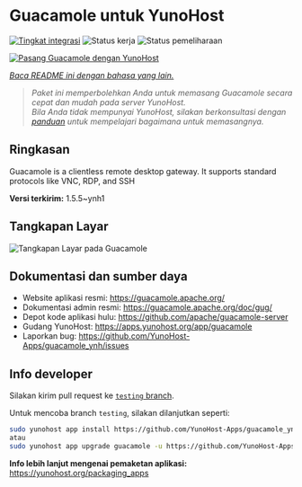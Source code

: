 <!--
N.B.: README ini dibuat secara otomatis oleh <https://github.com/YunoHost/apps/tree/master/tools/readme_generator>
Ini TIDAK boleh diedit dengan tangan.
-->

# Guacamole untuk YunoHost

[![Tingkat integrasi](https://apps.yunohost.org/badge/integration/guacamole)](https://ci-apps.yunohost.org/ci/apps/guacamole/)
![Status kerja](https://apps.yunohost.org/badge/state/guacamole)
![Status pemeliharaan](https://apps.yunohost.org/badge/maintained/guacamole)

[![Pasang Guacamole dengan YunoHost](https://install-app.yunohost.org/install-with-yunohost.svg)](https://install-app.yunohost.org/?app=guacamole)

*[Baca README ini dengan bahasa yang lain.](./ALL_README.md)*

> *Paket ini memperbolehkan Anda untuk memasang Guacamole secara cepat dan mudah pada server YunoHost.*  
> *Bila Anda tidak mempunyai YunoHost, silakan berkonsultasi dengan [panduan](https://yunohost.org/install) untuk mempelajari bagaimana untuk memasangnya.*

## Ringkasan

Guacamole is a clientless remote desktop gateway. It supports standard protocols like VNC, RDP, and SSH

**Versi terkirim:** 1.5.5~ynh1

## Tangkapan Layar

![Tangkapan Layar pada Guacamole](./doc/screenshots/screenshot1.jpg)

## Dokumentasi dan sumber daya

- Website aplikasi resmi: <https://guacamole.apache.org/>
- Dokumentasi admin resmi: <https://guacamole.apache.org/doc/gug/>
- Depot kode aplikasi hulu: <https://github.com/apache/guacamole-server>
- Gudang YunoHost: <https://apps.yunohost.org/app/guacamole>
- Laporkan bug: <https://github.com/YunoHost-Apps/guacamole_ynh/issues>

## Info developer

Silakan kirim pull request ke [`testing` branch](https://github.com/YunoHost-Apps/guacamole_ynh/tree/testing).

Untuk mencoba branch `testing`, silakan dilanjutkan seperti:

```bash
sudo yunohost app install https://github.com/YunoHost-Apps/guacamole_ynh/tree/testing --debug
atau
sudo yunohost app upgrade guacamole -u https://github.com/YunoHost-Apps/guacamole_ynh/tree/testing --debug
```

**Info lebih lanjut mengenai pemaketan aplikasi:** <https://yunohost.org/packaging_apps>
